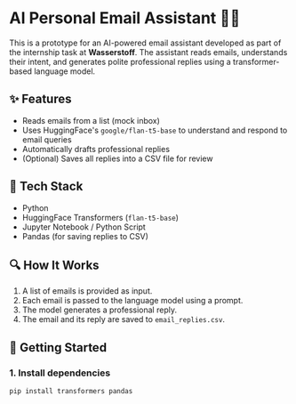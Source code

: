 # AI Personal Email Assistant 🤖📧

This is a prototype for an AI-powered email assistant developed as part of the internship task at **Wasserstoff**. The assistant reads emails, understands their intent, and generates polite professional replies using a transformer-based language model.

## ✨ Features

- Reads emails from a list (mock inbox)
- Uses HuggingFace's `google/flan-t5-base` to understand and respond to email queries
- Automatically drafts professional replies
- (Optional) Saves all replies into a CSV file for review
## 🔧 Tech Stack

- Python
- HuggingFace Transformers (`flan-t5-base`)
- Jupyter Notebook / Python Script
- Pandas (for saving replies to CSV)

## 🔍 How It Works

1. A list of emails is provided as input.
2. Each email is passed to the language model using a prompt.
3. The model generates a professional reply.
4. The email and its reply are saved to `email_replies.csv`.

## 🚀 Getting Started

### 1. Install dependencies

```bash
pip install transformers pandas
